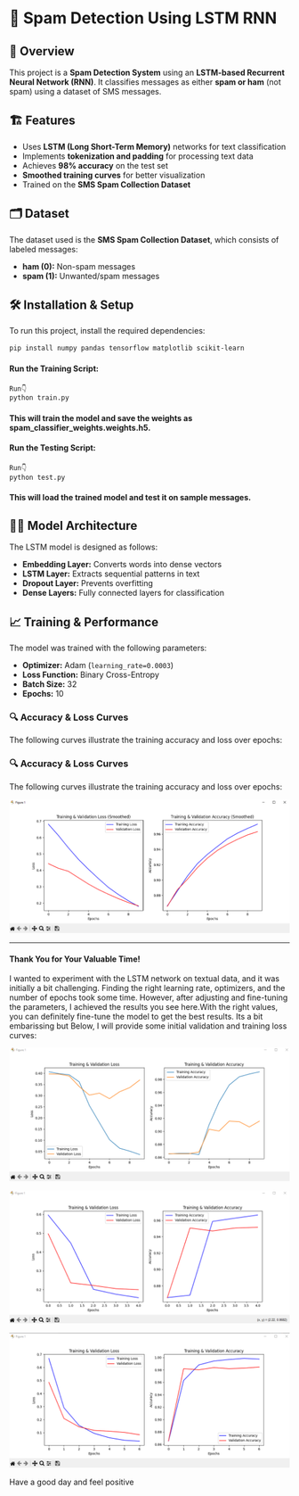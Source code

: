# 📧 Spam Detection Using LSTM RNN

## 📜 Overview
This project is a **Spam Detection System** using an **LSTM-based Recurrent Neural Network (RNN)**. It classifies messages as either **spam or ham** (not spam) using a dataset of SMS messages.


## 🏗️ Features
- Uses **LSTM (Long Short-Term Memory)** networks for text classification
- Implements **tokenization and padding** for processing text data
- Achieves **98% accuracy** on the test set
- **Smoothed training curves** for better visualization
- Trained on the **SMS Spam Collection Dataset**


## 🗂️ Dataset
The dataset used is the **SMS Spam Collection Dataset**, which consists of labeled messages:
- **ham (0):** Non-spam messages
- **spam (1):** Unwanted/spam messages


## 🛠️ Installation & Setup
To run this project, install the required dependencies:

```bash
pip install numpy pandas tensorflow matplotlib scikit-learn
```
#### Run the Training Script:
```bash
Run👇
python train.py
```
#### This will train the model and save the weights as spam_classifier_weights.weights.h5.

#### Run the Testing Script:
```bash
Run👇
python test.py
```
#### This will load the trained model and test it on sample messages.

## 🧑‍💻 Model Architecture
The LSTM model is designed as follows:
- **Embedding Layer:** Converts words into dense vectors
- **LSTM Layer:** Extracts sequential patterns in text
- **Dropout Layer:** Prevents overfitting
- **Dense Layers:** Fully connected layers for classification

## 📈 Training & Performance
The model was trained with the following parameters:
- **Optimizer:** Adam (`learning_rate=0.0003`)
- **Loss Function:** Binary Cross-Entropy
- **Batch Size:** 32
- **Epochs:** 10

### 🔍 Accuracy & Loss Curves
The following curves illustrate the training accuracy and loss over epochs:

### 🔍 Accuracy & Loss Curves

The following curves illustrate the training accuracy and loss over epochs:

![Loss Curve](ham%20spam%20using%20rnn/loss_curve.png)

---

#### Thank You for Your Valuable Time!

I wanted to experiment with the LSTM network on textual data, and it was initially a bit challenging. Finding the right learning rate, optimizers, and the number of epochs took some time. However, after adjusting and fine-tuning the parameters, I achieved the results you see here.With the right values, you can definitely fine-tune the model to get the best results. Its a bit embarissing but Below, I will provide some initial validation and training loss curves:

![Loss Curve](ham%20spam%20using%20rnn/loss1.png)

![Loss Curve](ham%20spam%20using%20rnn/loss2.png)

![Loss Curve](ham%20spam%20using%20rnn/loss3.png)

Have a good day and feel positive


